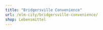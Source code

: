 ```yaml
---
title: "Bridgersville Convenience"
url: /elm-city/bridgersville-convenience/
shop: Lebensmittel
---
```

